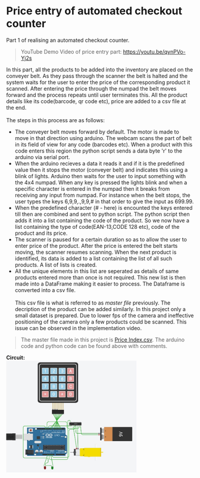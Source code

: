 # Price entry of automated checkout counter
Part 1 of realising an automated checkout counter.
>YouTube Demo Video of price entry part: https://youtu.be/qynPVo-Yj2s

In this part, all the products to be added into the inventory are placed on the conveyer belt. As they pass through the scanner the belt is halted and the system waits for the user to enter the price of the corresponding product it scanned. After entering the price through the numpad the belt moves forward and the process repeats until user terminates this. All the product details like its code(barcode, qr code etc), price are added to a csv file at the end.
<br><br>
The steps in this process are as follows:<br>
* The conveyer belt moves forward by default. The motor is made to move in that direction using arduino. The webcam scans the part of belt in its field of view for any code (barcodes etc). When a product with this code enters this region the python script sends a data byte 'r' to the arduino via serial port.
* When the arduino recieves a data it reads it and if it is the predefined value then it stops the motor (conveyer belt) and indicates this using a blink of lights. Arduino then waits for the user to input something with the 4x4 numpad. When any key is pressed the lights blink and when a specific character is entered in the numpad then it breaks from receiving any input from numpad. For instance when the belt stops, the user types the keys 6,9,9,.,9,9,# in that order to give the input as 699.99.
* When the predefined character (# - here) is encounted the keys entered till then are combined and sent to python script. The python script then adds it into a list containing the code of the product. So we now have a list containing the type of code(EAN-13,CODE 128 etc), code of the product and its price.
* The scanner is paused for a certain duration so as to allow the user to enter price of the product. After the price is entered the belt starts moving, the scanner resumes scanning. When the next product is identified, its data is added to a list containing the list of all such products. A list of lists is created.
* All the unique elements in this list are seperated as details of same products entered more than once is not required. This new list is then made into a DataFrame making it easier to process. The Dataframe is converted into a csv file.
<br><br>
This csv file is what is referred to as _master file_ previously. The decription of the product can be added similarly. In this project only a small dataset is prepared. Due to lower fps of the camera and ineffective positioning of the camera only a few products could be scanned. This issue can be observed in the implementation video.
> The master file made in this project is [Price Index.csv](https://github.com/Ruthvik-1411/Automated_Conveyerbelt_Checkout/blob/main/price_entry/Price_index.csv).
The arduino code and python code can be found above with comments.

<b>Circuit:</b><br>
<img src="https://github.com/Ruthvik-1411/Automated_Conveyerbelt_Checkout/blob/main/price_entry/pe_ckt.jpg?raw=true" height=300 width=350>
